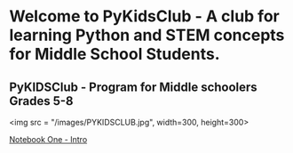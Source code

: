 
# Welcome to PyKidsClub - A club for learning Python and STEM concepts for Middle School Students.
## PyKIDSClub - Program for Middle schoolers Grades 5-8
<img src = "/images/PYKIDSCLUB.jpg", width=300, height=300>


[Notebook One - Intro](https://github.com/pykidsclub/hello-world/blob/master/My%20First%20Notebook%20App%20-%20SWAROOP%20YALLA.ipynb)

